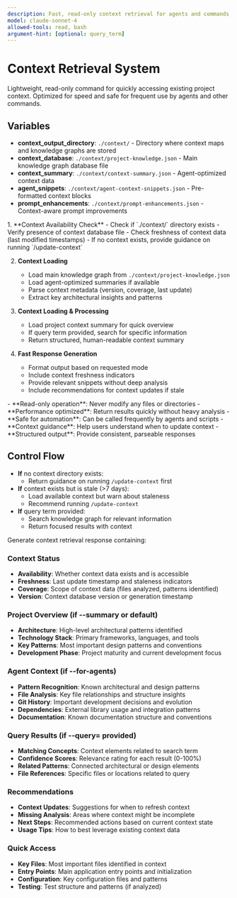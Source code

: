```yaml
---
description: Fast, read-only context retrieval for agents and commands. Loads existing project knowledge without modifications.
model: claude-sonnet-4
allowed-tools: read, bash
argument-hint: [optional: query_term]
---
```


# Context Retrieval System

<instruction>
Lightweight, read-only command for quickly accessing existing project context. Optimized for speed and safe for frequent use by agents and other commands.
</instruction>

## Variables
- **context_output_directory**: `./context/` - Directory where context maps and knowledge graphs are stored
- **context_database**: `./context/project-knowledge.json` - Main knowledge graph database file
- **context_summary**: `./context/context-summary.json` - Agent-optimized context data
- **agent_snippets**: `./context/agent-context-snippets.json` - Pre-formatted context blocks
- **prompt_enhancements**: `./context/prompt-enhancements.json` - Context-aware prompt improvements

<workflow>
1. **Context Availability Check**
   <thinking>
   - Check if `./context/` directory exists
   - Verify presence of context database file
   - Check freshness of context data (last modified timestamps)
   - If no context exists, provide guidance on running `/update-context`
   </thinking>

2. **Context Loading**
   - Load main knowledge graph from `./context/project-knowledge.json`
   - Load agent-optimized summaries if available
   - Parse context metadata (version, coverage, last update)
   - Extract key architectural insights and patterns

3. **Context Loading & Processing**
   - Load project context summary for quick overview
   - If query term provided, search for specific information
   - Return structured, human-readable context summary

4. **Fast Response Generation**
   <thinking>
   - Format output based on requested mode
   - Include context freshness indicators
   - Provide relevant snippets without deep analysis
   - Include recommendations for context updates if stale
   </thinking>
</workflow>

<instructions>
- **Read-only operation**: Never modify any files or directories
- **Performance optimized**: Return results quickly without heavy analysis
- **Safe for automation**: Can be called frequently by agents and scripts
- **Context guidance**: Help users understand when to update context
- **Structured output**: Provide consistent, parseable responses
</instructions>

## Control Flow
- **If** no context directory exists:
  - Return guidance on running `/update-context` first
- **If** context exists but is stale (>7 days):
  - Load available context but warn about staleness
  - Recommend running `/update-context`
- **If** query term provided:
  - Search knowledge graph for relevant information
  - Return focused results with context

<output>
Generate context retrieval response containing:

### Context Status
- **Availability**: Whether context data exists and is accessible
- **Freshness**: Last update timestamp and staleness indicators
- **Coverage**: Scope of context data (files analyzed, patterns identified)
- **Version**: Context database version or generation timestamp

### Project Overview (if --summary or default)
- **Architecture**: High-level architectural patterns identified
- **Technology Stack**: Primary frameworks, languages, and tools
- **Key Patterns**: Most important design patterns and conventions
- **Development Phase**: Project maturity and current development focus

### Agent Context (if --for-agents)
- **Pattern Recognition**: Known architectural and design patterns
- **File Analysis**: Key file relationships and structure insights
- **Git History**: Important development decisions and evolution
- **Dependencies**: External library usage and integration patterns
- **Documentation**: Known documentation structure and conventions

### Query Results (if --query= provided)
- **Matching Concepts**: Context elements related to search term
- **Confidence Scores**: Relevance rating for each result (0-100%)
- **Related Patterns**: Connected architectural or design elements
- **File References**: Specific files or locations related to query

### Recommendations
- **Context Updates**: Suggestions for when to refresh context
- **Missing Analysis**: Areas where context might be incomplete
- **Next Steps**: Recommended actions based on current context state
- **Usage Tips**: How to best leverage existing context data

### Quick Access
- **Key Files**: Most important files identified in context
- **Entry Points**: Main application entry points and initialization
- **Configuration**: Key configuration files and patterns
- **Testing**: Test structure and patterns (if analyzed)